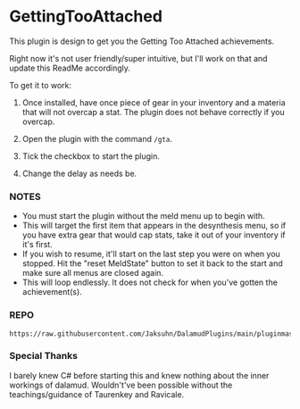 # GettingTooAttached

This plugin is design to get you the Getting Too Attached achievements.

Right now it's not user friendly/super intuitive, but I'll work on that and update this ReadMe accordingly.

To get it to work:

1. Once installed, have once piece of gear in your inventory and a materia that will not overcap a stat. The plugin does not behave correctly if you overcap.

2. Open the plugin with the command `/gta`.

3. Tick the checkbox to start the plugin.

4. Change the delay as needs be.

### NOTES

-   You must start the plugin without the meld menu up to begin with.
-   This will target the first item that appears in the desynthesis menu, so if you have extra gear that would cap stats, take it out of your inventory if it's first.
-   If you wish to resume, it'll start on the last step you were on when you stopped. Hit the "reset MeldState" button to set it back to the start and make sure all menus are closed again.
-   This will loop endlessly. It does not check for when you've gotten the achievement(s).

### REPO

```
https://raw.githubusercontent.com/Jaksuhn/DalamudPlugins/main/pluginmaster.json
```

### Special Thanks

I barely knew C# before starting this and knew nothing about the inner workings of dalamud. Wouldn't've been possible without the teachings/guidance of Taurenkey and Ravicale.
